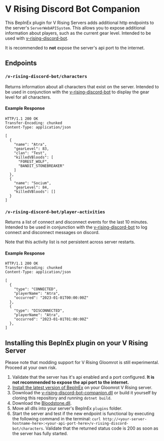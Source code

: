 # V Rising Discord Bot Companion

This BepInEx plugin for V Rising Servers adds additional http endpoints to the server's `ServerWebAPISystem`. This
allows you to expose additional information about players, such as the current gear level. Intended to be used
with [v-rising-discord-bot](https://github.com/DarkAtra/v-rising-discord-bot#v-rising-discord-bot-companion-integration).

It is recommended to **not** expose the server's api port to the internet.

## Endpoints

### `/v-rising-discord-bot/characters`

Returns information about all characters that exist on the server. Intended to be used in conjunction with
the [v-rising-discord-bot](https://github.com/DarkAtra/v-rising-discord-bot) to display the gear level for all characters.

#### Example Response

```http
HTTP/1.1 200 OK
Transfer-Encoding: chunked
Content-Type: application/json

[
  {
    "name": "Atra",
    "gearLevel": 83,
    "clan": "Test",
    "killedVBloods": [
      "FOREST_WOLF",
      "BANDIT_STONEBREAKER"
    ]
  },
  {
    "name": "Socium",
    "gearLevel": 84,
    "killedVBloods": []
  }
]
```

### `/v-rising-discord-bot/player-activities`

Returns a list of connect and disconnect events for the last 10 minutes. Intended to be used in conjunction with
the [v-rising-discord-bot](https://github.com/DarkAtra/v-rising-discord-bot) to log connect and disconnect messages on discord.

Note that this activity list is not persistent across server restarts.

#### Example Response

```http
HTTP/1.1 200 OK
Transfer-Encoding: chunked
Content-Type: application/json

[
  {
    "type": "CONNECTED",
    "playerName": "Atra",
    "occurred": "2023-01-01T00:00:00Z"
  },
  {
    "type": "DISCONNECTED",
    "playerName": "Atra",
    "occurred": "2023-01-01T01:00:00Z"
  },
]
```

## Installing this BepInEx plugin on your V Rising Server

Please note that modding support for V Rising Gloomrot is still experimental. Proceed at your own risk.

1. Validate that the server has it's api enabled and a port configured. **It is not recommended to expose the api port to the internet.**
2. [Install the latest version of BepInEx](https://github.com/decaprime/VRising-Modding/releases/tag/1.668.5) on your Gloomrot V Rising server.
3. Download the [v-rising-discord-bot-companion.dll](https://github.com/DarkAtra/v-rising-discord-bot-companion/releases/tag/v0.3.3) or build it yourself by
   cloning this repository and running `dotnet build`.
4. Download the [Bloodstone.dll](https://github.com/decaprime/Bloodstone/releases/tag/v0.1.6).
5. Move all dlls into your server's BepInEx `plugins` folder.
6. Start the server and test if the new endpoint is functional by executing the following command in the
   terminal: `curl http://<your-server-hostname-here>:<your-api-port-here>/v-rising-discord-bot/characters`. Validate that the returned status code is 200 as
   soon as the server has fully started.
